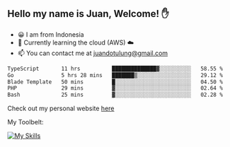 ## Hello my name is Juan, Welcome! ✋

- 😀 I am from Indonesia
- 📖 Currently learning the cloud (AWS) ☁️
- 📫 You can contact me at juandotulung@gmail.com

<!--START_SECTION:waka-->

```txt
TypeScript       11 hrs          ██████████████▓░░░░░░░░░░   58.55 %
Go               5 hrs 28 mins   ███████▒░░░░░░░░░░░░░░░░░   29.12 %
Blade Template   50 mins         █░░░░░░░░░░░░░░░░░░░░░░░░   04.50 %
PHP              29 mins         ▓░░░░░░░░░░░░░░░░░░░░░░░░   02.64 %
Bash             25 mins         ▓░░░░░░░░░░░░░░░░░░░░░░░░   02.28 %
```

<!--END_SECTION:waka-->

Check out my personal website [here](https://juanchristian.com)

My Toolbelt:

[![My Skills](https://skillicons.dev/icons?i=go,js,ts,nodejs,express,react,nextjs,vue,tailwind,vite,html,css,python,php,aws,bash,linux,postgres,mysql,redis,kafka,docker,vercel,netlify,vscode,figma)](https://skillicons.dev)

